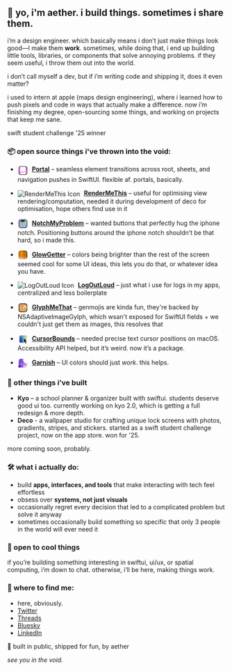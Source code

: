 ## 👋 yo, i'm aether. i build things. sometimes i share them.  

i’m a design engineer. which basically means i don’t just make things look good—I make them **work**. sometimes, while doing that, i end up building little tools, libraries, or components that solve annoying problems. if they seem useful, i throw them out into the world.  

i don’t call myself a dev, but if i’m writing code and shipping it, does it even matter?  

i used to intern at apple (maps design engineering), where i learned how to push pixels and code in ways that actually make a difference. now i’m finishing my degree, open-sourcing some things, and working on projects that keep me sane.

swift student challenge '25 winner

### 📦 open source things i've thrown into the void:  
- <img src="assets/portal-icon.png" alt="Portal Icon" width="24" style="vertical-align:top; margin-right:5px;"> **[Portal](https://github.com/Aeastr/Portal)** – seamless element transitions across root, sheets, and navigation pushes in SwiftUI. flexible af. portals, basically.
  
- <img src="https://github.com/Aeastr/RenderMeThis/blob/main/assets/icon2.png" alt="RenderMeThis Icon" width="24" style="vertical-align:middle; margin-right:5px;"> **[RenderMeThis](https://github.com/Aeastr/RenderMeThis)** – useful for optimising view rendering/computation, needed it during development of deco for optimisation, hope others find use in it
  
- <img src="assets/notchMyProblem-icon.png" alt="NotchMyProblem Icon" width="24" style="vertical-align:middle; margin-right:5px;"> **[NotchMyProblem](https://github.com/Aeastr/NotchMyProblem)** – wanted buttons that perfectly hug the iphone notch. Positioning buttons around the iphone notch shouldn’t be that hard, so i made this.
  
- <img src="https://github.com/Aeastr/GlowGetter/blob/main/assets/icon.png" alt="GlowGetter Icon" width="24" style="vertical-align:middle; margin-right:5px;"> **[GlowGetter](https://github.com/Aeastr/GlowGetter)** – colors being brighter than the rest of the screen seemed cool for some UI ideas, this lets you do that, or whatever idea you have.
  
- <img src="https://github.com/Aeastr/LogOutLoud/blob/main/assets/icon.png" alt="LogOutLoud Icon" width="24" style="vertical-align:middle; margin-right:5px;"> **[LogOutLoud](https://github.com/Aeastr/LogOutLoud)** – just what i use for logs in my apps, centralized and less boilerplate
  
- <img src="https://github.com/Aeastr/GlyphMeThat/blob/main/assets/icon.png" alt="GlyphMeThat Icon" width="24" style="vertical-align:middle; margin-right:5px;"> **[GlyphMeThat](https://github.com/Aeastr/GlyphMeThat)** – genmojis are kinda fun, they're backed by NSAdaptiveImageGylph, which wsan't exposed for SwiftUI fields + we couldn't just get them as images, this resolves that
  
  
- <img src="assets/cursorBounds-icon.png" alt="CursorBounds Icon" width="24" style="vertical-align:middle; margin-right:5px;"> **[CursorBounds](https://github.com/Aeastr/CursorBounds)** – needed precise text cursor positions on macOS. Accessibility API helped, but it’s weird. now it’s a package.
  
- <img src="assets/garnish-icon.png" alt="Garnish Icon" width="24" style="vertical-align:middle; margin-right:5px;"> **[Garnish](https://github.com/Aeastr/Garnish)** – UI colors should just *work*. this helps.


### 🚀 other things i’ve built
- **Kyo** – a school planner & organizer built with swiftui. students deserve good ui too. currently working on kyo 2.0, which is getting a full redesign & more depth.
- **Deco** - a wallpaper studio for crafting unique lock screens with photos, gradients, stripes, and stickers. started as a swift student challenge project, now on the app store. won for '25.

more coming soon, probably.  

### 🛠 what i actually do:  
- build **apps, interfaces, and tools** that make interacting with tech feel effortless  
- obsess over **systems, not just visuals**  
- occasionally regret every decision that led to a complicated problem but solve it anyway
- sometimes occasionally build something so specific that only 3 people in the world will ever need it

### 🤝 open to cool things
if you’re building something interesting in swiftui, ui/ux, or spatial computing, i’m down to chat. otherwise, i’ll be here, making things work.

### 📍 where to find me:  
- here, obviously.  
- [Twitter](https://x.com/AetherAurelia)  
- [Threads](https://www.threads.net/@aetheraurelia)  
- [Bluesky](https://bsky.app/profile/aethers.world)  
- [LinkedIn](https://www.linkedin.com/in/willjones24)

👾 built in public, shipped for fun, by aether

_see you in the void._
